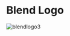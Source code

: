 # Blend Logo

![blendlogo3](https://github.com/user-attachments/assets/aebf1944-ab87-41c6-8394-c62974fd1e80)
